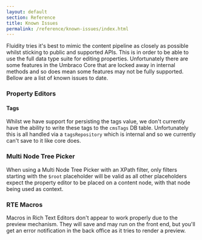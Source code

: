 ```yaml
---
layout: default
section: Reference
title: Known Issues
permalink: /reference/known-issues/index.html
---
```


Fluidity tries it's best to mimic the content pipeline as closely as possible whilst sticking to public and supported APIs. This is in order to be able to use the full data type suite for editing properties. Unfortunately there are some features in the Umbraco Core that are locked away in internal methods and so does mean some features may not be fully supported. Bellow are a list of known issues to date.

### Property Editors

#### Tags  

Whilst we have support for persisting the tags value, we don't currently have the ability to write these tags to the `cmsTags` DB table. Unfortunately this is all handled via a `tagsRepository` which is internal and so we currently can't save to it like core does.

### Multi Node Tree Picker

When using a Multi Node Tree Picker with an XPath filter, only filters starting with the `$root` placeholder will be valid as all other placeholders expect the property editor to be placed on a content node, with that node being used as context.

### RTE Macros

Macros in Rich Text Editors don't appear to work properly due to the preview mechanism. They will save and may run on the front end, but you'll get an error notification in the back office as it tries to render a preview.